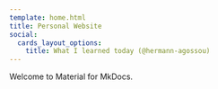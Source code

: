 ```yaml
---
template: home.html
title: Personal Website
social:
  cards_layout_options:
    title: What I learned today (@hermann-agossou)
---
```


Welcome to Material for MkDocs.

